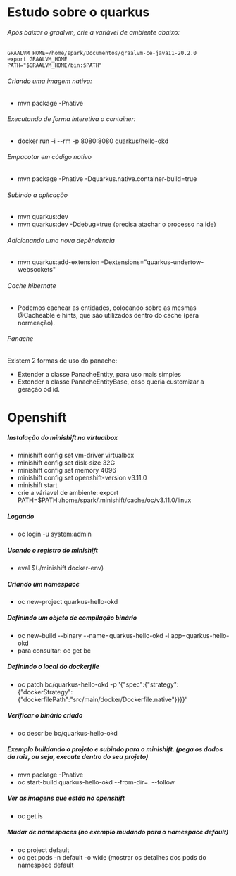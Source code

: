 # Estudo sobre o quarkus

###### Após baixar o graalvm, crie a variável de ambiente abaixo:
```
GRAALVM_HOME=/home/spark/Documentos/graalvm-ce-java11-20.2.0
export GRAALVM_HOME
PATH="$GRAALVM_HOME/bin:$PATH"
```

###### Criando uma imagem nativa:
- mvn package -Pnative

###### Executando de forma interetiva o container:

- docker run -i --rm -p 8080:8080 quarkus/hello-okd

###### Empacotar em código nativo
- mvn package -Pnative -Dquarkus.native.container-build=true

###### Subindo a aplicação
- mvn quarkus:dev
- mvn quarkus:dev -Ddebug=true (precisa atachar o processo na ide)

###### Adicionando uma nova depêndencia
- mvn quarkus:add-extension -Dextensions="quarkus-undertow-websockets"

###### Cache hibernate
- Podemos cachear as entidades, colocando sobre as mesmas @Cacheable e hints, que são utilizados dentro do cache (para normeação).

###### Panache
Existem 2 formas de uso do panache:
- Extender a classe PanacheEntity, para uso mais simples
- Extender a classe PanacheEntityBase, caso queria customizar a geração od id.

# Openshift

##### Instalação do minishift no virtualbox
- minishift config set vm-driver virtualbox
- minishift config set disk-size 32G
- minishift config set memory 4096
- minishift config set openshift-version v3.11.0
- minishift start
- crie a váriavel de ambiente: export PATH=$PATH:/home/spark/.minishift/cache/oc/v3.11.0/linux

##### Logando
- oc login -u system:admin

##### Usando o registro do minishift
- eval $(./minishift docker-env)

##### Criando um namespace
- oc new-project quarkus-hello-okd

##### Definindo um objeto de compilação binário
- oc new-build --binary --name=quarkus-hello-okd -l app=quarkus-hello-okd
- para consultar: oc get bc

##### Definindo o local do dockerfile
- oc patch bc/quarkus-hello-okd -p '{"spec":{"strategy":{"dockerStrategy":{"dockerfilePath":"src/main/docker/Dockerfile.native"}}}}'

##### Verificar o binário criado
- oc describe bc/quarkus-hello-okd

##### Exemplo buildando o projeto e subindo para o minishift. (pega os dados da raiz, ou seja, execute dentro do seu projeto)
- mvn package -Pnative
- oc start-build quarkus-hello-okd --from-dir=. --follow

##### Ver as imagens que estão no openshift
- oc get is

##### Mudar de namespaces (no exemplo mudando para o namespace default)
- oc project default
- oc get pods -n default -o wide (mostrar os detalhes dos pods do namespace default
